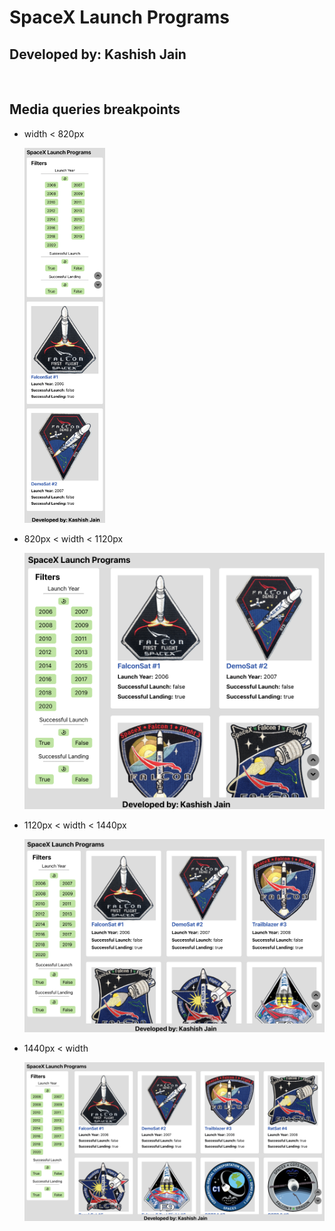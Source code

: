 # SpaceX Launch Programs

## <strong>Developed by:</strong> Kashish Jain

<br />

## Media queries breakpoints


- width < 820px

  <img height="600" src="screenshots/820.png" alt="screenshot">

- 820px < width < 1120px

    <img src="screenshots/1120.png" alt="screenshot">

- 1120px < width < 1440px

    <img src="screenshots/1440.png" alt="screenshot">

- 1440px < width

    <img src="screenshots/max.png" alt="screenshot">
